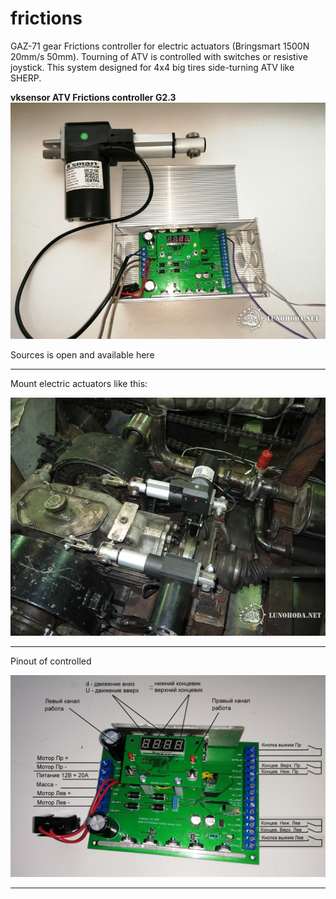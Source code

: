# frictions
GAZ-71 gear Frictions controller for electric actuators (Bringsmart 1500N 20mm/s 50mm).  Tourning of ATV is controlled with switches or resistive joystick. 
This system designed for 4x4 big tires side-turning ATV like SHERP.

**vksensor ATV Frictions controller G2.3**
![Image alt](https://github.com/vkshardware/frictions/blob/master/main_view.jpg)

Sources is open and available here


****

Mount electric actuators like this: 


![Image alt](https://github.com/vkshardware/frictions/blob/master/mount_actuators.jpg)


****

Pinout of controlled

![Image alt](https://github.com/vkshardware/frictions/blob/master/pinout.jpg)

****


